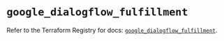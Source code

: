 # `google_dialogflow_fulfillment`

Refer to the Terraform Registry for docs: [`google_dialogflow_fulfillment`](https://registry.terraform.io/providers/hashicorp/google-beta/6.40.0/docs/resources/google_dialogflow_fulfillment).
